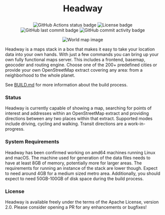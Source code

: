 # <p align=center>Headway</p>

<p align=center>
<img alt="GitHub Actions status badge" src="https://github.com/headwaymaps/headway/actions/workflows/checks.yml/badge.svg?branch=main"/>
<img alt="License badge" src="https://img.shields.io/github/license/headwaymaps/headway"/>
<img alt="GitHub last commit badge" src="https://img.shields.io/github/last-commit/headwaymaps/headway"/>
<img alt="GitHub commit activity badge" src="https://img.shields.io/github/commit-activity/m/headwaymaps/headway"/>
</p>

<p align=center>
<picture>
<source media="(prefers-color-scheme: dark)" srcset="assets/world_dark.svg?raw=true">
<img alt="World map image" src="assets/world_light.svg?raw=true">
</picture>
</p>

Headway is a maps stack in a box that makes it easy to take your location data into your own hands. With just a few commands you can bring up your own fully functional maps server. This includes a frontend, basemap, geocoder and routing engine. Choose one of the 200+ predefined cities or provide your own OpenStreetMap extract covering any area: from a neighborhood to the whole planet.

See [BUILD.md](./BUILD.md) for more information about the build process.

### Status

Headway is currently capable of showing a map, searching for points of interest and addresses within an OpenStreetMap extract and providing directions between any two places within that extract. Supported modes include driving, cycling and walking. Transit directions are a work-in-progress.

### System Requirements

Headway has been confirmed working on amd64 machines running Linux and macOS. The machine used for generation of the data files needs to have at least 8GB of memory, potentially more for larger areas. The requirements for running an instance of the stack are lower though. Expect to need around 4GB for a medium sized metro area. Additionally, you should expect to need 50GB-100GB of disk space during the build process.

### License

Headway is available freely under the terms of the Apache License, version 2.0. Please consider opening a PR for any enhancements or bugfixes!
